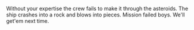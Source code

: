 Without your expertise the crew fails to make it through the asteroids. The ship crashes into a rock and blows
into pieces. Mission failed boys. We'll get'em next time.